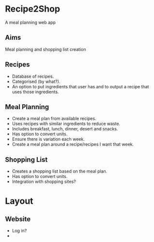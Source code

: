 # Recipe2Shop
A meal planning web app

## Aims

Meal planning and shopping list creation  

## Recipes

- Database of recipes.
- Categorised (by what?).
- An option to put ingredients that user has and to output a recipe that uses those ingredients.

## Meal Planning

- Create a meal plan from available recipes.
- Uses recipes with similar ingredients to reduce waste.
- Includes breakfast, lunch, dinner, desert and snacks.
- Has option to convert units.
- Ensure there is variation each week.
- Create a meal plan around a recipe/recipes I want that week.

## Shopping List

- Creates a shopping list based on the meal plan.
- Has option to convert units.
- Integration with shopping sites?

# Layout

## Website

- Log in?
- 
